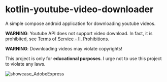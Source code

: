 # kotlin-youtube-video-downloader
A simple compose android application for downloading youtube videos.

**WARNING**: Youtube API does not support video download. In fact, it is prohibited, see [Terms of Service - II. Prohibitions](https://developers.google.com/youtube/terms/api-services-terms-of-service).

**WARNING**: Downloading videos may violate copyrights!

This project is only for **educational purposes**. I urge not to use this project to violate any laws.



![showcase_AdobeExpress](https://user-images.githubusercontent.com/112913895/188932321-27cac9ee-2b5f-44de-8539-736dd949f4ec.gif)
